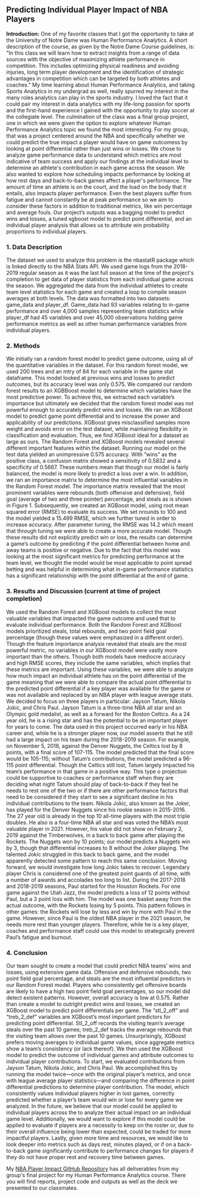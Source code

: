 ## Predicting Individual Player Impact of NBA Players

**Introduction:** One of my favorite classes that I got the opportunity to take at the University of Notre Dame was Human Performance Analytics. A short description of the course, as given by the Notre Dame Course guidelines, is: "In this class we will learn how to extract insights from a range of data sources with the objective of maximizing athlete performance in competition. This includes optimizing physical readiness and avoiding injuries, long term player development and the identification of strategic advantages in competition which can be targeted by both athletes and coaches." My time learning about Human Performance Analytics, and taking Sports Analytics in my undergrad as well, really spurred my interest in the many roles analytics can play in the sports industry. I loved the fact that it could pair my interest in data analytics with my life-long passion for sports and the first-hand experience I gained with the opportunity to play soccer at the collegiate level. The culmination of the class was a final group project, one in which we were given the option to explore whatever Human Performance Analytics topic we found the most interesting. For my group, that was a project centered around the NBA and specifically whether we could predict the true impact a player would have on game outcomess by looking at point differential rather than just wins or losses. We chose to analyze game performance data to understand which metrics are most indicative of team success and apply our findings at the individual level to determine an athlete's contribution in each game across the season. We also wanted to explore how scheduling impacts performance by looking at how rest days and back-to-back games affect a player's performance. The amount of time an athlete is on the court, and the load on the body that it entails, also impacts player performance. Even the best players suffer from fatigue and cannot constantly be at peak performance so we aim to consider these factors in addition to traditional metrics, like win percentage and average fouls. Our project’s outputs was a bagging model to predict wins and losses, a tuned xgboost model to predict point differential, and an individual player analysis that allows us to attribute win probability proportions to individual players.

### 1. Data Description

The dataset we used to analyze this problem is the nbastatR package which is linked directly to the NBA Stats API. We used game logs from the 2018-2019 regular season as it was the last full season at the time of the project's completion to get data of player statistics from each individual game across the season. We aggregated the data from the individual athletes to create team level statistics for each game and created a loop to compile season averages at both levels. The data was formatted into two datasets: game_data and player_df. Game_data had 93 variables relating to in-game performance and over 4,000 samples representing team statistics while player_df had 45 variables and over 45,000 observations holding game performance metrics as well as other human performance variables from individual players.

### 2. Methods

We initially ran a random forest model to predict game outcome, using all of the quantitative variables in the dataset. For this random forest model, we used 200 trees and an mtry of 84 for each variable in the game stat dataframe. This model looked at previous wins and losses to predict outcomes, but its accuracy level was only 0.575. We compared our random forest results to an XGBBoost model to determine which variables have the most predictive power. To achieve this, we extracted each variable’s importance but ultimately we decided that the random forest model was not powerful enough to accurately predict wins and losses. We ran an XGBoost model to predict game point differential and to increase the power and applicability of our predictions. XGBoost gives misclassified samples more weight and avoids error on the test dataset, while maintaining flexibility in classification and evaluation. Thus, we find XGBoost ideal for a dataset as large as ours. The Random Forest and XGBoost models revealed several different important features within the dataset. Running our model on the test data yielded an unimpressive 0.575 accuracy. With “wins” as the positive class, a confusion matrix showed a sensitivity of 0.5832 and a specificity of 0.5667. These numbers mean that though our model is fairly balanced, the model is more likely to predict a loss over a win. In addition, we ran an importance matrix to determine the most influential variables in the Random Forest model. The importance matrix revealed that the most prominent variables were rebounds (both offensive and defensive), field goal (average of two and three pointer) percentage, and steals as is shown in Figure 1. Subsequently, we created an XGBoost model, using root mean squared error (RMSE) to evaluate its success. We set nrounds to 100 and the model yielded a 15.499 RMSE, which we further tuned in order to increase accuracy. After parameter tuning, the RMSE was 14.2 which meant that through tuning we were able to create a more accurate model. Though these results did not explicitly predict win or loss, the results can determine a game’s outcome by predicting if the point differential between home and away teams is positive or negative. Due to the fact that this model was looking at the most significant metrics for predicting performance at the team level, we thought the model would be most applicable to point spread betting and was helpful in determining what in-game performance statistics has a significant relationship with the point differential at the end of game.

### 3. Results and Discussion (current at time of project completion)

We used the Random Forest and XGBoost models to collect the most valuable variables that impacted the game outcome and used that to evaluate individual performance. Both the Random Forest and XGBoost models prioritized steals, total rebounds, and two point field goal percentage (though these values were emphasized in a different order). Though the feature importance analysis revealed that steals are the most powerful metric, no variables in our XGBoost model were vastly more important than the others. Though both models have mediocre accuracy and high RMSE scores, they include the same variables, which implies that these metrics are important. Using these variables, we were able to analyze how much impact an individual athlete has on the point differential of the game meaning that we were able to compare the actual point differential to the predicted point differential if a key player was available for the game or was not available and replaced by an NBA player with league average stats. We decided to focus on three players in particular: Jayson Tatum, Nikola Jokic, and Chris Paul. Jayson Tatum is a three-time NBA all star and an Olympic gold medalist, as well as a forward for the Boston Celtics. As a 24 year old, he is a rising star and has the potential to be an important player for years to come. The data used in this project occurred early in his NBA career and, while he is a stronger player now, our model asserts that he still had a large impact on his team during the 2018-2019 season. For example, on November 5, 2018, against the Denver Nuggets, the Celtics lost by 8 points, with a final score of 107-115. The model predicted that the final score would be 105-115; without Tatum’s contributions, the model predicted a 96-115 point differential. Though the Celtics still lost, Tatum largely impacted his team’s performance in that game in a positive way. This type o projection could be supportive to coaches or performance staff when they are deciding what night Tatum should play of back-to-back if they feel he needs to rest one of the two or if there are other performance factors that need to be considered if they start to see a significant decline in his individual contributions to the team. Nikola Jokic, also known as the Joker, has played for the Denver Nuggets since his rookie season in 2015-2016. The 27 year old is already in the top 10 all-time players with the most triple doubles. He also is a four-time NBA all star and was voted the NBA’s most valuable player in 2021. However, his value did not show on February 2, 2019 against the Timberwolves, in a back to back game after playing the Rockets. The Nuggets won by 10 points; our model predicts a Nuggets win by 3, though that differential increases to 8 without the Joker playing. The talented Jokic struggled in this back to back game, and the model apparently detected some pattern to reach this same conclusion. Moving forward, we would investigate how long Jokic takes to recover. Legendary player Chris is considered one of the greatest point guards of all time, with a number of awards and accolades too long to list. During the 2017-2018 and 2018-2019 seasons, Paul started for the Houston Rockets. For one game against the Utah Jazz, the model predicts a loss of 12 points without Paul, but a 3 point loss with him. The model was one basket away from the actual outcome, with the Rockets losing by 5 points. This pattern follows in other games: the Rockets will lose by less and win by more with Paul in the game. However, since Paul is the oldest NBA player in the 2021 season, he needs more rest than younger players. Therefore, while he is a key player, coaches and performance staff could use this model to strategically prevent Paul’s fatigue and burnout.

### 4. Conclusion

Our team sought to create a model that could predict NBA teams’ wins and losses, using extensive game data. Offensive and defensive rebounds, two point field goal percentage, and steals are the most influential predictors in our Random Forest model. Players who consistently get offensive boards are likely to have a high two point field goal percentages, so our model did detect existent patterns. However, overall accuracy is low at 0.575. Rather than create a model to outright predict wins and losses, we created an XGBoost model to predict point differentials per game. The “stl_2_off” and “treb_2_def” variables are XGBoost’s most important predictors for predicting point differential. Stl_2_off records the visiting team’s average steals over the past 10 games; treb_2_def tracks the average rebounds that the visiting team allows over the past 10 games. Unsurprisingly, XGBoost prefers moving averages to individual game values, since aggregate metrics show a team’s consistency (or lack thereof). We then used the XGBoost model to predict the outcome of individual games and attribute outcomes to individual player contributions. To start, we evaluated contributions from Jayson Tatum, Nikola Jokic, and Chris Paul. We accomplished this by running the model twice—once with the original player’s metrics, and once with league average player statistics—and comparing the difference in point differential predictions to determine player contribution. The model, which consistently values individual players higher in lost games, correctly predicted whether a player’s team would win or lose for every game we analyzed. In the future, we believe that our model could be applied to individual players across the to analyze their actual impact on an individual game level. Additionally, we would want to explore if this model could be applied to evaluate if players are a necessity to keep on the roster or, due to their overall influence being lower than expected, could be traded for more impactful players. Lastly, given more time and resources, we would like to look deeper into metrics such as days rest, minutes played, or if on a back-to-back game significantly contribute to performance changes for players if they do not have proper rest and recovery time between games.

My [NBA Player Impact GitHub Repository](https://github.com/jadegosar/NBA_Player_Impact) has all deliverables from my group's final project for my Human Performance Analytics course. There you will find reports, project code and outputs as well as the deck we presented to our classmates.
